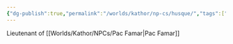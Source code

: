 ```yaml
---
{"dg-publish":true,"permalink":"/worlds/kathor/np-cs/husque/","tags":["Kathor"]}
---
```


Lieutenant of [[Worlds/Kathor/NPCs/Pac Famar\|Pac Famar]]